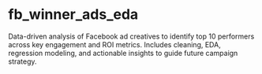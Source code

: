 # fb_winner_ads_eda
Data-driven analysis of Facebook ad creatives to identify top 10 performers across key engagement and ROI metrics. Includes cleaning, EDA, regression modeling, and actionable insights to guide future campaign strategy.
